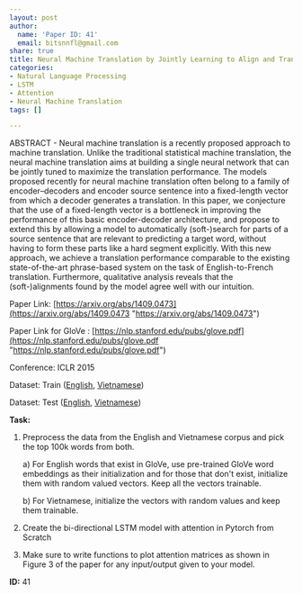```yaml
---
layout: post
author:
  name: 'Paper ID: 41'
  email: bitsnnfl@gmail.com
share: true
title: Neural Machine Translation by Jointly Learning to Align and Translate
categories:
- Natural Language Processing
- LSTM
- Attention
- Neural Machine Translation
tags: []

---
```

ABSTRACT - Neural machine translation is a recently proposed approach to machine translation. Unlike the traditional statistical machine translation, the neural machine translation aims at building a single neural network that can be jointly tuned to maximize the translation performance. The models proposed recently for neural machine translation often belong to a family of encoder–decoders and encoder source sentence into a fixed-length vector from which a decoder generates a translation. In this paper, we conjecture that the use of a fixed-length vector is a bottleneck in improving the performance of this basic encoder-decoder architecture, and propose to extend this by allowing a model to automatically (soft-)search for parts of a source sentence that are relevant to predicting a target word, without having to form these parts like a hard segment explicitly. With this new approach, we achieve a translation performance comparable to the existing state-of-the-art phrase-based system on the task of English-to-French translation. Furthermore, qualitative analysis reveals that the (soft-)alignments found by the model agree well with our intuition.

Paper Link: [https://arxiv.org/abs/1409.0473](https://arxiv.org/abs/1409.0473 "https://arxiv.org/abs/1409.0473")

Paper Link for GloVe : [https://nlp.stanford.edu/pubs/glove.pdf](https://nlp.stanford.edu/pubs/glove.pdf "https://nlp.stanford.edu/pubs/glove.pdf")

Conference: ICLR 2015

Dataset: Train ([English](https://nlp.stanford.edu/projects/nmt/data/iwslt15.en-vi/train.en), [Vietnamese](https://nlp.stanford.edu/projects/nmt/data/iwslt15.en-vi/train.vi))

Dataset: Test ([English](https://nlp.stanford.edu/projects/nmt/data/iwslt15.en-vi/tst2013.en), [Vietnamese](https://nlp.stanford.edu/projects/nmt/data/iwslt15.en-vi/tst2013.vi))

**Task:**

1. Preprocess the data from the English and Vietnamese corpus and pick the top 100k words from both.

   a) For English words that exist in GloVe, use pre-trained GloVe word embeddings as their initialization and for those that don't exist, initialize them with random valued vectors. Keep all the vectors trainable.

   b) For Vietnamese, initialize the vectors with random values and keep them trainable.
2. Create the bi-directional LSTM model with attention in Pytorch from Scratch
3. Make sure to write functions to plot attention matrices as shown in Figure 3 of the paper for any input/output given to your model.

**ID:** 41